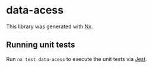 # data-acess

This library was generated with [Nx](https://nx.dev).

## Running unit tests

Run `nx test data-acess` to execute the unit tests via [Jest](https://jestjs.io).
